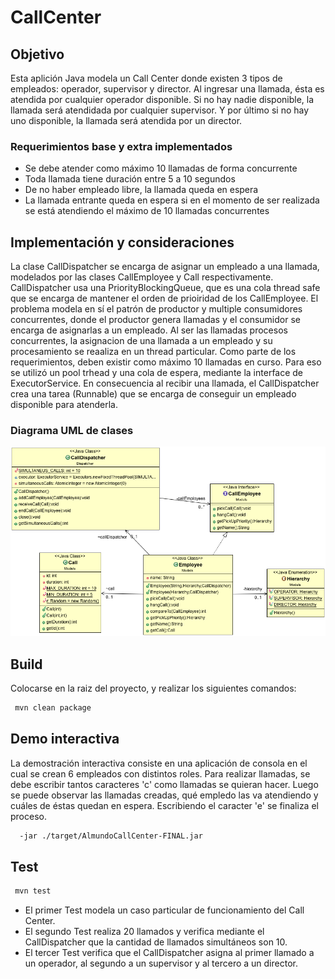 # CallCenter

## Objetivo

Esta aplición Java modela un Call Center donde existen 3 tipos de empleados: operador, supervisor y director. Al ingresar una llamada, ésta es atendida por cualquier operador disponible. Si no hay nadie disponible, la llamada será atendidada por cualquier supervisor. Y por último si no hay uno disponible, la llamada será atendida por un director.

### Requerimientos base y extra implementados

* Se debe atender como máximo 10 llamadas de forma concurrente
* Toda llamada tiene duración entre 5 a 10 segundos
* De no haber empleado libre, la llamada queda en espera
* La llamada entrante queda en espera si en el momento de ser realizada se está atendiendo el máximo de 10 llamadas concurrentes

## Implementación y consideraciones

La clase CallDispatcher se encarga de asignar un empleado a una llamada, modelados por las clases CallEmployee y Call respectivamente.  CallDispatcher usa una PriorityBlockingQueue, que es una cola thread safe que se encarga de mantener el orden de prioiridad de los CallEmployee. 
El problema modela en sí el patrón de productor y multiple consumidores concurrentes, donde el productor genera llamadas y el consumidor se encarga de asignarlas a un empleado. Al ser las llamadas procesos concurrentes, la asignacion de una llamada a un empleado y su procesamiento se reaaliza en un thread particular. Como parte de los requerimientos, deben existir como máximo 10 llamadas en curso. Para eso se utilizó un pool trhead y una cola de espera, mediante la interface de ExecutorService. En consecuencia al recibir una llamada, el CallDispatcher crea una tarea (Runnable) que se encarga de conseguir un empleado disponible para atenderla. 

### Diagrama UML de clases

![alt DiagramaUML](https://raw.githubusercontent.com/EmilioTyl/CallCenter/master/uml-diagram.png)

## Build

Colocarse en la raiz del proyecto, y realizar los siguientes comandos:

```bash
 mvn clean package
```

## Demo interactiva

La demostración interactiva consiste en una aplicación de consola en el cual se crean 6 empleados con distintos roles. 
Para realizar llamadas, se debe escribir tantos caracteres 'c' como llamadas se quieran hacer. Luego se puede observar las llamadas creadas, qué empledo las va atendiendo y cuáles de éstas quedan en espera.
Escribiendo el caracter 'e' se finaliza el proceso.

```bash
  -jar ./target/AlmundoCallCenter-FINAL.jar
```

## Test


```bash
 mvn test
```
* El primer Test modela un caso particular de funcionamiento del Call Center.
* El segundo Test realiza 20 llamados y verifica mediante el CallDispatcher que la cantidad de llamados simultáneos son 10.
* El tercer Test verifica que el CallDispatcher asigna al primer llamado a un operador, al segundo a un supervisor y al tercero a un director.
